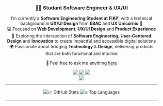 <h3 align="center">👨‍💻 Studant Software Engineer & UX/UI </h3>

<div align="center"> 
       I’m currently a <strong>Software Engineering Student at FIAP</strong>, with a technical background in <strong>UX/UI Design</strong> from <strong>EBAC</strong> and <strong>UX Unicórnio</strong> 🎨<br> 💻 Focused on <strong>Web Development</strong>, <strong>UX/UI Design</strong> and <strong>Product Experience</strong><br> 🚀 Exploring the intersection of <strong>Software Engineering</strong>, <strong>User-Centered Design</strong> and <strong>Innovation</strong> to create impactful and accessible digital solutions<br> 🌍 Passionate about bridging <strong>Technology</strong> & <strong>Design</strong>, delivering products that are both functional and intuitive 
</div>

<div align="center">
       
  💬 Feel free to ask me anything <a href="https://github.com/juniorlds98/juniorlds98/issues">here</a>

</div>

<div align="center">
       <a href="https://br.linkedin.com/in/junior-silva" target="_blank">
              <img src="https://img.shields.io/badge/LinkedIn-0077B5?style=for-the-badge&logo=linkedin&logoColor=white" />
       </a>
       <a href="mailto:juniorlds.98@gmail.com">
              <img src="https://img.shields.io/badge/Gmail-D14836?style=for-the-badge&logo=gmail&logoColor=white" />
       </a>
       <a href="https://www.instagram.com/juniors_lds/" target="_blank">
              <img src="https://img.shields.io/badge/Instagram-E4405F?style=for-the-badge&logo=instagram&logoColor=white" />
       </a>
</div>

<div align="center">
  <img src="https://skillicons.dev/icons?i=python,scikitlearn,tensorflow,pytorch,django,java,html,css,bootstrap,tailwind,figma,js,react,mysql" />
</div>

<hr/>

<div align="center">
  <img src="https://github-readme-stats.vercel.app/api?username=juniorlds98&show_icons=true&theme=react&border_radius=10&count_private=true" alt="📈 GitHub Stats" />
  <img src="https://github-readme-stats.vercel.app/api/top-langs?username=juniorlds98&layout=compact&theme=react&border_radius=10&langs_count=8" alt="🔝 Top Languages" />
</div>

<hr/>
